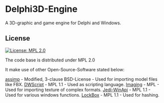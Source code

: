 # Delphi3D-Engine
A 3D-graphic and game engine for Delphi and Windows.

## License

[![License: MPL 2.0](https://img.shields.io/badge/License-MPL%202.0-brightgreen.svg)](https://opensource.org/licenses/MPL-2.0)

The code base is distributed under MPL 2.0

It make use of other Open-Source-Software stated below:

[assimp](https://github.com/assimp/assimp) - Modified, 3-clause BSD-License - Used for importing model files like FBX.
[DWScript](https://www.delphitools.info/dwscript/) - MPL 1.1 - Used as scripting language.
[Imaging](https://github.com/galfar/imaginglib) - MPL - Used for importing texture of complex formats.
[Jedi-WinApi](https://sourceforge.net/projects/jedi-apilib/) - MPL 1.1 - Used for various windows functions.
[LockBox](https://github.com/TurboPack/LockBox) - MPL 1.1 - Used for hashing.
